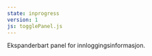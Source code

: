 ```yaml
---
state: inprogress
version: 1
js: togglePanel.js
---
```


Ekspanderbart panel for innloggingsinformasjon.
